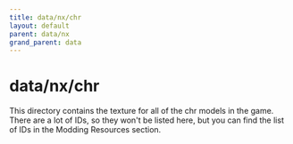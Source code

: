 ```yaml
---
title: data/nx/chr
layout: default
parent: data/nx
grand_parent: data
---
```


# data/nx/chr

This directory contains the texture for all of the chr models in the game. There are a lot of IDs, so they won't be listed here, but you can find the list of IDs in the Modding Resources section.
